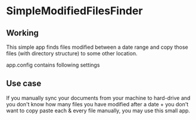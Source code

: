 # SimpleModifiedFilesFinder

## Working
This simple app finds files modified between a date range and copy those files (with directory structure) to some other location.

app.config contains following settings 
<appSettings>
    <add key="startingPath" value="D:\dockerseries"/>
    <add key="copiedTo" value="D:\MyWork3"/>
    <add key="startDate" value="2020-12-05"/>
    <add key="endDate" value=""/> <!--Leave empty for current date-->
  </appSettings>
  
  
## Use case
If you manually sync your documents from your machine to hard-drive and you don't know how many files you have modified after a date + you don't want to copy paste each & every file manually, you may use this small app.
